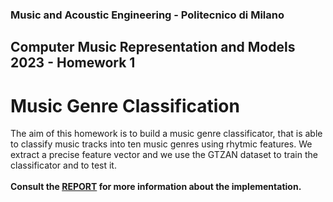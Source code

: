 ### Music and Acoustic Engineering - Politecnico di Milano 
## Computer Music Representation and Models 2023 - Homework 1
# Music Genre Classification
 The aim of this homework is to build a music genre classificator, that is able to classify music
 tracks into ten music genres using rhytmic features. We extract a precise feature vector and we use the GTZAN dataset to train the classificator and to test it. 
 <br><br>
 **Consult the <a href="https://github.com/aliceportentoso/CMRM1_music-genre-classification/blob/main/Report.pdf">REPORT<a> for more information about the implementation.**
